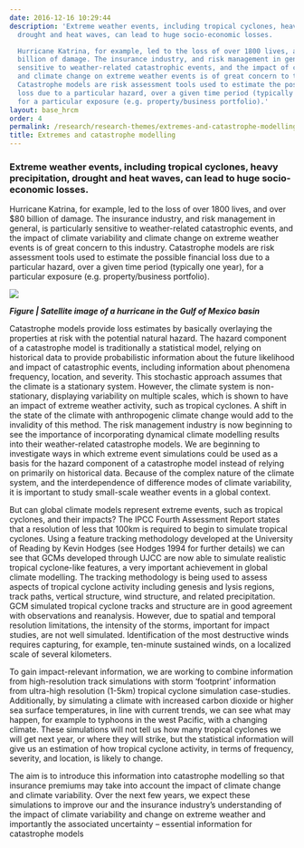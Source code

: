 ```yaml
---
date: 2016-12-16 10:29:44
description: 'Extreme weather events, including tropical cyclones, heavy precipitation,
  drought and heat waves, can lead to huge socio-economic losses.

  Hurricane Katrina, for example, led to the loss of over 1800 lives, and over $80
  billion of damage. The insurance industry, and risk management in general, is particularly
  sensitive to weather-related catastrophic events, and the impact of climate variability
  and climate change on extreme weather events is of great concern to this industry.
  Catastrophe models are risk assessment tools used to estimate the possible financial
  loss due to a particular hazard, over a given time period (typically one year),
  for a particular exposure (e.g. property/business portfolio).'
layout: base_hrcm
order: 4
permalink: /research/research-themes/extremes-and-catastrophe-modelling/
title: Extremes and catastrophe modelling
---
```


<h3>Extreme weather events, including tropical cyclones, heavy precipitation, drought and heat waves, can lead to huge socio-economic losses.</h3>
<p>Hurricane Katrina, for example, led to the loss of over 1800 lives, and over $80 billion of damage. The insurance industry, and risk management in general, is particularly sensitive to weather-related catastrophic events, and the impact of climate variability and climate change on extreme weather events is of great concern to this industry. Catastrophe models are risk assessment tools used to estimate the possible financial loss due to a particular hazard, over a given time period (typically one year), for a particular exposure (e.g. property/business portfolio).</p>
<p><img src="{{ site.baseurl }}/assets/media/uploads/Research_themes_figures/hurricane.png"></p>
<p><em><strong>Figure | Satellite image of a hurricane in the Gulf of Mexico basin</strong></em></p>
<p>Catastrophe models provide loss estimates by basically overlaying the properties at risk with the potential natural hazard. The hazard component of a catastrophe model is traditionally a statistical model, relying on historical data to provide probabilistic information about the future likelihood and impact of catastrophic events, including information about phenomena frequency, location, and severity. This stochastic approach assumes that the climate is a stationary system. However, the climate system is non-stationary, displaying variability on multiple scales, which is shown to have an impact of extreme weather activity, such as tropical cyclones. A shift in the state of the climate with anthropogenic climate change would add to the invalidity of this method. The risk management industry is now beginning to see the importance of incorporating dynamical climate modelling results into their weather-related catastrophe models. We are beginning to investigate ways in which extreme event simulations could be used as a basis for the hazard component of a catastrophe model instead of relying on primarily on historical data. Because of the complex nature of the climate system, and the interdependence of difference modes of climate variability, it is important to study small-scale weather events in a global context.</p>
<p>But can global climate models represent extreme events, such as tropical cyclones, and their impacts? The IPCC Fourth Assessment Report states that a resolution of less that 100km is required to begin to simulate tropical cyclones. Using a feature tracking methodology developed at the University of Reading by Kevin Hodges (see Hodges 1994 for further details) we can see that GCMs developed through UJCC are now able to simulate realistic tropical cyclone-like features, a very important achievement in global climate modelling. The tracking methodology is being used to assess aspects of tropical cyclone activity including genesis and lysis regions, track paths, vertical structure, wind structure, and related precipitation. GCM simulated tropical cyclone tracks and structure are in good agreement with observations and reanalysis. However, due to spatial and temporal resolution limitations, the intensity of the storms, important for impact studies, are not well simulated. Identification of the most destructive winds requires capturing, for example, ten-minute sustained winds, on a localized scale of several kilometers.</p>
<p>To gain impact-relevant information, we are working to combine information from high-resolution track simulations with storm ‘footprint’ information from ultra-high resolution (1-5km) tropical cyclone simulation case-studies. Additionally, by simulating a climate with increased carbon dioxide or higher sea surface temperatures, in line with current trends, we can see what may happen, for example to typhoons in the west Pacific, with a changing climate. These simulations will not tell us how many tropical cyclones we will get next year, or where they will strike, but the statistical information will give us an estimation of how tropical cyclone activity, in terms of frequency, severity, and location, is likely to change.</p>
<p>The aim is to introduce this information into catastrophe modelling so that insurance premiums may take into account the impact of climate change and climate variability. Over the next few years, we expect these simulations to improve our and the insurance industry’s understanding of the impact of climate variability and change on extreme weather and importantly the associated uncertainty – essential information for catastrophe models</p>
